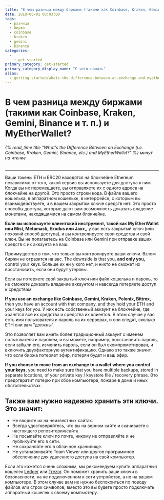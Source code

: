 ```yaml
---
title: "В чем разница между биржами (такими как Coinbase, Kraken, Gemini, Binance и т. п.) и MyEtherWallet?"
date: 2018-06-01 00:03:00
tags:
  - разница
  - биржа
  - coinbase
  - kraken
  - gemini
  - binance
categories:
  - 
    - get-started
primary_category: get-started
primary_category_display_name: "С чего начать"
alias:
  - getting-started/whats-the-difference-between-an-exchange-and-myetherwallet.html
---
```


# __В чем разница между биржами (такими как Coinbase, Kraken, Gemini, Binance и т. п.) и MyEtherWallet?__
###### {% read_time title "What's the Difference Between an Exchange (i.e. Coinbase, Kraken, Gemini, Binance, etc.) and MyEtherWallet?" %} минут на чтение
***

Ваши токены ETH и ERC20 находятся на блокчейне Ethereum независимо от того, какой сервис вы используете для доступа к ним. Когда вы их перемещаете, вы отправляете их с одного адреса на блокчейне на другой. Это просто строки кода. В файле вашего кошелька, в аппаратном кошельке, в интерфейсе, с которым вы взаимодействуете, и в вашем закрытом ключе средств нет. Это просто способы доступа, которые дают вам возможность доказать владение монетами, находящимися на самом блокчейне.

**Если вы используете клиентский инструмент, такой как MyEtherWallet или Mist, Metamask, Exodus или Jaxx,**, у вас есть закрытый ключ (или похожий способ доступа), и вы контролируете свои средства *и* свой ключ. Вы не полагаетесь на Coinbase или Gemini при отправке ваших средств с их аккаунта на ваш.

Преимущество в том, что только вы контролируете ваши ключи. Взлом биржи не отразится на вас. The downside is that you, **and only you,** control your keys. Больше их ни у кого нет, и никто не сможет их восстановить, если они будут утеряны.

Если вы потеряете свой закрытый ключ или файл кошелька и пароль, то не сможете доказать владение аккаунтом и навсегда потеряете доступ к средствам.

**If you use an exchange like Coinbase, Gemini, Kraken, Polonix, Bittrex,** then you have an account with that company, and they hold your ETH and your keys for you. У них есть собственный аккаунт на блокчейне, где хранятся все их средства и средства их клиентов. В этом случае у вас есть имя пользователя и пароль на их серверах, и они следят, сколько ETH они вам "должны".

Это позволяет вам иметь более традиционный аккаунт с именем пользователя и паролем, и вы можете, например, восстановить пароль, если забыли его, изменить пароль, если он был скомпрометирован, и включить двухфакторную аутентификацию. Однако это также значит, что если биржа потеряет эфир, потерян будет и ваш эфир.

**If you choose to move from an exchange to a wallet where you control your keys,** you need to make sure that you have multiple backups, stored in separate locations, of your private key / keystore file / recovery phrase. Это предотвратит потерю при сбое компьютера, пожаре в доме и иных обстоятельствах.

## __Также вам нужно надежно хранить эти ключи. Это значит:__

* Не вводите их на неизвестных сайтах.
* Всегда удостоверяйтесь, что вы на верном сайте и скачиваете с настоящего репозитория/сайта.
* Не посылайте ключ по почте, никому не отправляйте и не публикуйте его в сети.
* Не сохраняйте его в облачное хранилище.
* Не устанавливайте Team Viewer или другое программное обеспечение для удаленного доступа на свой компьютер.

Если это кажется очень сложным, мы рекомендуем купить аппаратный кошелек [Ledger](https://www.ledger.com/?r=fa4b) или [Trezor](https://shop.trezor.io/?a=myetherwallet.com). Он поможет хранить ваши ключи в безопасности, на не подключенном к сети устройстве, а не на вашем компьютере. В этом случае вам не нужно беспокоиться по поводу файлов или строк символов; вместо это вы будете просто подключать аппаратный кошелек к своему компьютеру.